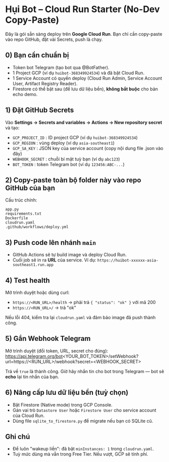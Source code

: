 # Hụi Bot – Cloud Run Starter (No-Dev Copy-Paste)

Đây là gói sẵn sàng deploy trên **Google Cloud Run**. Bạn chỉ cần copy-paste vào repo GitHub, đặt vài Secrets, push là chạy.

## 0) Bạn cần chuẩn bị
- Token bot Telegram (tạo bot qua @BotFather).
- 1 Project GCP (ví dụ `huibot-368349924534`) và đã bật Cloud Run.
- 1 Service Account có quyền deploy (Cloud Run Admin, Service Account User, Artifact Registry Reader).
- Firestore có thể bật sau (để lưu dữ liệu bền), **không bắt buộc** cho bản echo demo.

## 1) Đặt GitHub Secrets
Vào **Settings → Secrets and variables → Actions → New repository secret** và tạo:
- `GCP_PROJECT_ID` : ID project GCP (ví dụ `huibot-368349924534`)
- `GCP_REGION` : vùng deploy (ví dụ `asia-southeast1`)
- `GCP_SA_KEY` : JSON key của service account (copy nội dung file .json vào đây)
- `WEBHOOK_SECRET` : chuỗi bí mật tuỳ bạn (ví dụ `abc123`)
- `BOT_TOKEN` : token Telegram bot (ví dụ `123456:ABC-...`)

## 2) Copy-paste toàn bộ folder này vào repo GitHub của bạn
Cấu trúc chính:
```
app.py
requirements.txt
Dockerfile
cloudrun.yaml
.github/workflows/deploy.yml
```

## 3) Push code lên nhánh `main`
- GitHub Actions sẽ tự build image và deploy Cloud Run.
- Cuối job sẽ in ra **URL** của service. Ví dụ: `https://huibot-xxxxxx-asia-southeast1.run.app`

## 4) Test health
Mở trình duyệt hoặc dùng curl:
- `https://<RUN_URL>/health` → phải trả `{ "status": "ok" }` với mã 200
- `https://<RUN_URL>/` → trả "ok"

Nếu lỗi 404, kiểm tra lại `cloudrun.yaml` và đảm bảo image đã push thành công.

## 5) Gắn Webhook Telegram
Mở trình duyệt (đổi token, URL, secret cho đúng):
https://api.telegram.org/bot<YOUR_BOT_TOKEN>/setWebhook?url=https://<RUN_URL>/webhook?secret=<WEBHOOK_SECRET>

Trả về `true` là thành công. Giờ hãy nhắn tin cho bot trong Telegram — bot sẽ **echo** lại tin nhắn của bạn.

## 6) Nâng cấp lưu dữ liệu bền (tuỳ chọn)
- Bật Firestore (Native mode) trong GCP Console.
- Gán vai trò `Datastore User` hoặc `Firestore User` cho service account của Cloud Run.
- Dùng file `sqlite_to_firestore.py` để migrate nếu bạn có SQLite cũ.

## Ghi chú
- Để luôn "wakeup liền": đã bật `minInstances: 1` trong `cloudrun.yaml`.
- Tuỳ mức dùng mà vẫn trong Free Tier. Nếu vượt, GCP sẽ tính phí.

